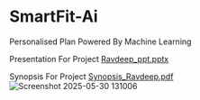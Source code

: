 # SmartFit-Ai
Personalised Plan Powered By Machine Learning

Presentation For Project
[Ravdeep_ppt.pptx](https://github.com/user-attachments/files/20524881/Ravdeep_ppt.pptx)

Synopsis For Project
[Synopsis_Ravdeep.pdf](https://github.com/user-attachments/files/20524884/Synopsis_Ravdeep.pdf)
![Screenshot 2025-05-30 131006](https://github.com/user-attachments/assets/d3343c69-20d6-4855-948a-7d6fb7af434d)
